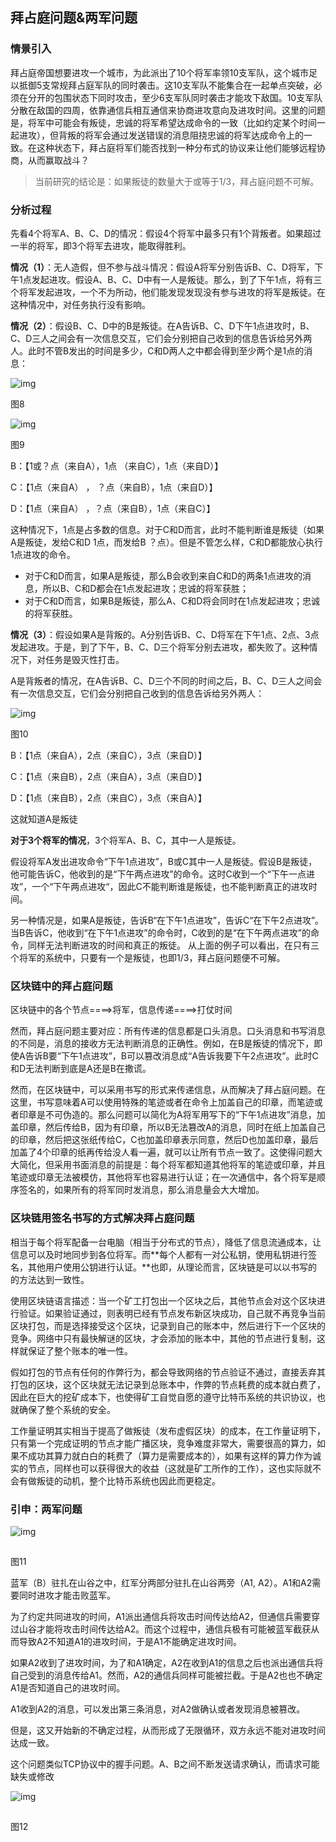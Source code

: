 ## **拜占庭问题&两军问题**

### 情景引入

拜占庭帝国想要进攻一个城市，为此派出了10个将军率领10支军队，这个城市足以抵御5支常规拜占庭军队的同时袭击。这10支军队不能集合在一起单点突破，必须在分开的包围状态下同时攻击，至少6支军队同时袭击才能攻下敌国。10支军队分散在敌国的四周，依靠通信兵相互通信来协商进攻意向及进攻时间。这里的问题是，将军中可能会有叛徒，忠诚的将军希望达成命令的一致（比如约定某个时间一起进攻），但背叛的将军会通过发送错误的消息阻挠忠诚的将军达成命令上的一致。在这种状态下，拜占庭将军们能否找到一种分布式的协议来让他们能够远程协商，从而赢取战斗？

> 当前研究的结论是：如果叛徒的数量大于或等于1/3，拜占庭问题不可解。

### 分析过程

先看4个将军A、B、C、D的情况：假设4个将军中最多只有1个背叛者。如果超过一半的将军，即3个将军去进攻，能取得胜利。

**情况（1）**：无人造假，但不参与战斗情况：假设A将军分别告诉B、C、D将军，下午1点发起进攻。假设A、B、C、D中有一人是叛徒。那么，到了下午1点，将有三个将军发起进攻，一个不为所动，他们能发现发现没有参与进攻的将军是叛徒。在这种情况中，对任务执行没有影响。

**情况（2）**：假设B、C、D中的B是叛徒。在A告诉B、C、D下午1点进攻时，B、C、D三人之间会有一次信息交互，它们会分别把自己收到的信息告诉给另外两人。此时不管B发出的时间是多少，C和D两人之中都会得到至少两个是1点的消息：

![img](D:\blockchain_github\01.共识机制\imags\a9.png)![点击并拖拽以移动](data:image/gif;base64,R0lGODlhAQABAPABAP///wAAACH5BAEKAAAALAAAAAABAAEAAAICRAEAOw==)

图8 

 ![img](D:\blockchain_github\01.共识机制\imags\a10.png)![点击并拖拽以移动](data:image/gif;base64,R0lGODlhAQABAPABAP///wAAACH5BAEKAAAALAAAAAABAAEAAAICRAEAOw==)

 图9

B：【1或？点（来自A），1点 （来自C），1点（来自D）】

C：【1点（来自A）   ， ？点（来自B），1点（来自D）】

D：【1点（来自A）    ，？点（来自B），1点（来自C）】

这种情况下，1点是占多数的信息。对于C和D而言，此时不能判断谁是叛徒（如果A是叛徒，发给C和D 1点，而发给B ？点）。但是不管怎么样，C和D都能放心执行1点进攻的命令。

- 对于C和D而言，如果A是叛徒，那么B会收到来自C和D的两条1点进攻的消息，所以B、C和D都会在1点发起进攻；忠诚的将军获胜；
- 对于C和D而言，如果B是叛徒，那么A、C和D将会同时在1点发起进攻；忠诚的将军获胜。

**情况（3）**：假设如果A是背叛的。A分别告诉B、C、D将军在下午1点、2点、3点发起进攻。于是，到了下午，B、C、D三个将军分别去进攻，都失败了。这种情况下，对任务是毁灭性打击。

A是背叛者的情况，在A告诉B、C、D三个不同的时间之后，B、C、D三人之间会有一次信息交互，它们会分别把自己收到的信息告诉给另外两人：

![img](D:\blockchain_github\01.共识机制\imags\a11.png)![点击并拖拽以移动](data:image/gif;base64,R0lGODlhAQABAPABAP///wAAACH5BAEKAAAALAAAAAABAAEAAAICRAEAOw==)

图10

B：【1点（来自A），2点（来自C），3点（来自D）】

C：【1点（来自B），2点（来自A），3点（来自D）】

D：【1点（来自B），2点（来自C），3点（来自A）】

这就知道A是叛徒

**对于3个将军的情况**，3个将军A、B、C，其中一人是叛徒。

假设将军A发出进攻命令“下午1点进攻”，B或C其中一人是叛徒。假设B是叛徒，他可能告诉C，他收到的是“下午两点进攻”的命令。这时C收到一个“下午一点进攻”，一个“下午两点进攻“，因此C不能判断谁是叛徒，也不能判断真正的进攻时间。

另一种情况是，如果A是叛徒，告诉B“在下午1点进攻”，告诉C“在下午2点进攻”。当B告诉C，他收到“在下午1点进攻”的命令时，C收到的是“在下午两点进攻”的命令，同样无法判断进攻的时间和真正的叛徒。 从上面的例子可以看出，在只有三个将军的系统中，只要有一个是叛徒，也即1/3，拜占庭问题便不可解。

### 区块链中的拜占庭问题

区块链中的各个节点====>将军，信息传递====>打仗时间

然而，拜占庭问题主要对应：所有传递的信息都是口头消息。口头消息和书写消息的不同是，消息的接收方无法判断消息的正确性。例如，在B是叛徒的情况下，即使A告诉B要“下午1点进攻”，B可以篡改消息成“A告诉我要下午2点进攻”。此时C和D无法判断到底是A还是B在撒谎。

然而，在区块链中，可以采用书写的形式来传递信息，从而解决了拜占庭问题。在这里，书写意味着A可以使用特殊的笔迹或者在命令上加盖自己的印章，而笔迹或者印章是不可伪造的。那么问题可以简化为A将军用写下的“下午1点进攻”消息，加盖印章，然后传给B，因为有印章，所以B无法篡改A的消息，同时在纸上加盖自己的印章，然后把这张纸传给C，C也加盖印章表示同意，然后D也加盖印章，最后加盖了4个印章的纸再传给没人看一遍，就可以让所有节点一致了。这使得问题大大简化，但采用书面消息的前提是：每个将军都知道其他将军的笔迹或印章，并且笔迹或印章无法被模仿，其他将军也容易进行认证；在一次通信中，各个将军是顺序签名的，如果所有的将军同时发消息，那么消息量会大大增加。

### 区块链用签名书写的方式解决拜占庭问题

相当于每个将军配备一台电脑（相当于分布式的节点），降低了信息流通成本，让信息可以及时地同步到各位将军。而**每个人都有一对公私钥，使用私钥进行签名，其他用户使用公钥进行认证。**也即，从理论而言，区块链是可以以书写的的方法达到一致性。

使用区块链语言描述：当一个矿工打包出一个区块之后，其他节点会对这个区块进行验证。如果验证通过，则表明已经有节点发布新区块成功，自己就不再竞争当前区块打包，而是选择接受这个区块，记录到自己的账本中，然后进行下一个区块的竞争。网络中只有最快解谜的区块，才会添加的账本中，其他的节点进行复制，这样就保证了整个账本的唯一性。

假如打包的节点有任何的作弊行为，都会导致网络的节点验证不通过，直接丢弃其打包的区块，这个区块就无法记录到总账本中，作弊的节点耗费的成本就白费了，因此在巨大的挖矿成本下，也使得矿工自觉自愿的遵守比特币系统的共识协议，也就确保了整个系统的安全。

工作量证明其实相当于提高了做叛徒（发布虚假区块）的成本，在工作量证明下，只有第一个完成证明的节点才能广播区块，竞争难度非常大，需要很高的算力，如果不成功其算力就白白的耗费了（算力是需要成本的），如果有这样的算力作为诚实的节点，同样也可以获得很大的收益（这就是矿工所作的工作），这也实际就不会有做叛徒的动机，整个比特币系统也因此而更稳定。

### 引申：两军问题

![img](D:\blockchain_github\01.共识机制\imags\a12.png)

![点击并拖拽以移动](data:image/gif;base64,R0lGODlhAQABAPABAP///wAAACH5BAEKAAAALAAAAAABAAEAAAICRAEAOw==)

图11 

蓝军（B）驻扎在山谷之中，红军分两部分驻扎在山谷两旁（A1, A2）。A1和A2需要同时进攻才能击败蓝军。

为了约定共同进攻的时间，A1派出通信兵将攻击时间传达给A2，但通信兵需要穿过山谷才能将攻击时间传达给A2。而这个过程中，通信兵极有可能被蓝军截获从而导致A2不知道A1的进攻时间，于是A1不能确定进攻时间。

如果A2收到了进攻时间，为了和A1确定，A2在收到A1的信息之后也派出通信兵将自己受到的消息传给A1。然而，A2的通信兵同样可能被拦截。于是A2也也不确定A1是否知道自己的进攻时间。

A1收到A2的消息，可以发出第三条消息，对A2做确认或者发现消息被篡改。

但是，这又开始新的不确定过程，从而形成了无限循环，双方永远不能对进攻时间达成一致。

这个问题类似TCP协议中的握手问题。A、B之间不断发送请求确认，而请求可能缺失或修改

![img](D:\blockchain_github\01.共识机制\imags\a13.png)

![点击并拖拽以移动](data:image/gif;base64,R0lGODlhAQABAPABAP///wAAACH5BAEKAAAALAAAAAABAAEAAAICRAEAOw==)

图12 